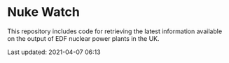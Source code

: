 # Nuke Watch

This repository includes code for retrieving the latest information available on the output of EDF nuclear power plants in the UK.

Last updated: 2021-04-07 06:13